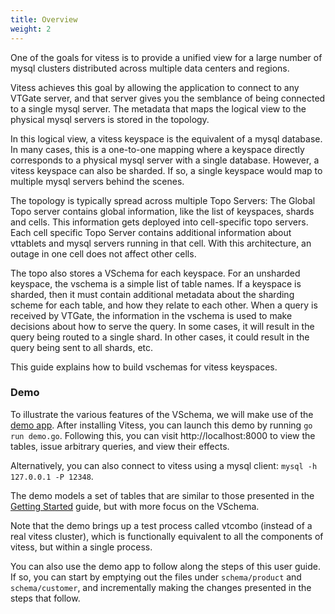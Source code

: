```yaml
---
title: Overview
weight: 2
---
```

One of the goals for vitess is to provide a unified view for a large number of mysql clusters distributed across multiple data centers and regions.

Vitess achieves this goal by allowing the application to connect to any VTGate server, and that server gives you the semblance of being connected to a single mysql server. The metadata that maps the logical view to the physical mysql servers is stored in the topology.

In this logical view, a vitess keyspace is the equivalent of a mysql database. In many cases, this is a one-to-one mapping where a keyspace directly corresponds to a physical mysql server with a single database. However, a vitess keyspace can also be sharded. If so, a single keyspace would map to multiple mysql servers behind the scenes.

The topology is typically spread across multiple Topo Servers: The Global Topo server contains global information, like the list of keyspaces, shards and cells. This information gets deployed into cell-specific topo servers. Each cell specific Topo Server contains additional information about vttablets and mysql servers running in that cell. With this architecture, an outage in one cell does not affect other cells.

The topo also stores a VSchema for each keyspace. For an unsharded keyspace, the vschema is a simple list of table names. If a keyspace is sharded, then it must contain additional metadata about the sharding scheme for each table, and how they relate to each other. When a query is received by VTGate, the information in the vschema is used to make decisions about how to serve the query. In some cases, it will result in the query being routed to a single shard. In other cases, it could result in the query being sent to all shards, etc.

This guide explains how to build vschemas for vitess keyspaces.

### Demo
To illustrate the various features of the VSchema, we will make use of the [demo app](https://github.com/vitessio/vitess/tree/master/examples/demo). After installing Vitess, you can launch this demo by running `go run demo.go`. Following this, you can visit http://localhost:8000 to view the tables, issue arbitrary queries, and view their effects.

Alternatively, you can also connect to vitess using a mysql client: `mysql -h 127.0.0.1 -P 12348`.

The demo models a set of tables that are similar to those presented in the [Getting Started](../../../get-started/local) guide, but with more focus on the VSchema.

Note that the demo brings up a test process called vtcombo (instead of a real vitess cluster), which is functionally equivalent to all the components of vitess, but within a single process.

You can also use the demo app to follow along the steps of this user guide. If so, you can start by emptying out the files under `schema/product` and `schema/customer`, and incrementally making the changes presented in the steps that follow.
